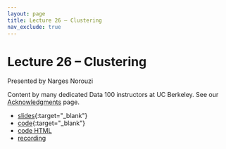 ```yaml
---
layout: page
title: Lecture 26 – Clustering
nav_exclude: true
---
```


# Lecture 26 – Clustering

Presented by Narges Norouzi

Content by many dedicated Data 100 instructors at UC Berkeley. See our [Acknowledgments](../../acks) page.

- [slides](https://docs.google.com/presentation/d/1gEMpDZvXgdBLFD1saNUcYLI1OcAZ61jWw2A_vhFh97w/edit?usp=sharing){:target="_blank"}
- [code](https://data100.datahub.berkeley.edu/hub/user-redirect/git-pull?repo=https%3A%2F%2Fgithub.com%2FDS-100%2Fsp24-student&urlpath=lab%2Ftree%2Fsp24-student%2Flecture%2Flec26%2Flec26.ipynb&branch=main){:target="_blank"}
- [code HTML](../../resources/assets/lectures/lec26/lec26.html)
- [recording](https://youtu.be/gusOWOcAc1s)
